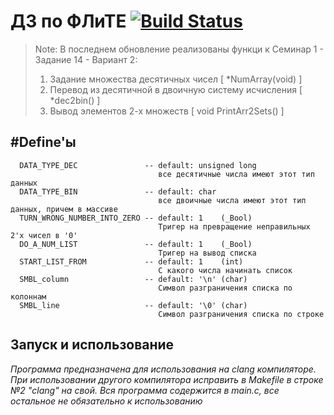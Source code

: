 ДЗ по ФЛиТЕ [![Build Status](https://travis-ci.org/ph4nt0m7/bmstu_dz.svg)](https://travis-ci.org/ph4nt0m7/bmstu_dz)
=============================

> Note: В последнем обновление реализованы функци к Семинар 1 - Задание 14 - Вариант 2:
>  1) Задание множества десятичных чисел [ *NumArray(void) ]
>  2) Перевод из десятичной в двоичную систему исчисления [ *dec2bin() ]
>  3) Вывод элементов 2-х множеств [ void PrintArr2Sets() ] 

#Define'ы
------------
      DATA_TYPE_DEC               -- default: unsigned long
                                     все десятичные числа имеют этот тип данных
      DATA_TYPE_BIN               -- default: char
                                     все двоичные числа имеют этот тип данных, причем в массиве
      TURN_WRONG_NUMBER_INTO_ZERO -- default: 1    (_Bool)
                                     Тригер на превращение неправильных 2'х чисел в '0'
      DO_A_NUM_LIST               -- default: 1    (_Bool)
                                     Тригер на вывод списка 
      START_LIST_FROM             -- default: 1    (int)
                                     С какого числа начинать список
      SMBL_column                 -- default: '\n' (char)
                                     Символ разграничения списка по колоннам
      SMBL_line                   -- default: '\0' (char)
                                     Символ разграничения списка по строке
Запуск и использование
------------
*Программа предназначена для использования на clang компиляторе. При использовании другого компилятора исправить в Makefile в строке №2 "clang" на свой. Вся программа содержится в main.c, все остальное не обязательно к использованию*
